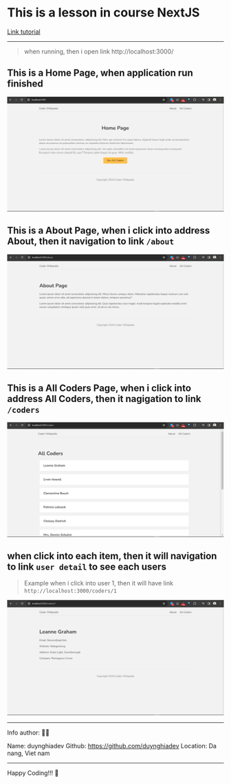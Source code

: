 # This is a lesson in course NextJS

[Link tutorial](https://bom.so/TYUhqF)

---

> when running, then i open link http://localhost:3000/

## This is a Home Page, when application run finished

![home page](image.png)

## This is a About Page, when i click into address About, then it navigation to link `/about`

![about page](image-1.png)

## This is a All Coders Page, when i click into address All Coders, then it nagigation to link `/coders`

![all code page](image-2.png)

## when click into each item, then it will navigation to link `user detail` to see each users

> Example when i click into user 1, then it will have link `http://localhost:3000/coders/1`

![user detail page](image-3.png)

---

Info author: 👨‍💻

Name: duynghiadev
Github: https://github.com/duynghiadev
Location: Da nang, Viet nam

---

Happy Coding!!! 🎉
